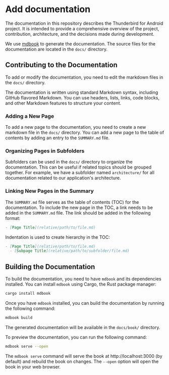 # Add documentation

The documentation in this repository describes the Thunderbird for Android project. It is intended to provide a comprehensive overview of the project, contribution, architecture, and the decisions made during development.

We use [mdbook](https://rust-lang.github.io/mdBook/) to generate the documentation. The source files for the documentation are located in the `docs/` directory.

## Contributing to the Documentation

To add or modify the documentation, you need to edit the markdown files in the `docs/` directory.

The documentation is written using standard Markdown syntax, including GitHub flavored Markdown. You can use headers, lists, links, code blocks, and other Markdown features to structure your content.

### Adding a New Page

To add a new page to the documentation, you need to create a new markdown file in the `docs/` directory. You can add a new page to the table of contents by adding an entry to the `SUMMARY.md` file.

### Organizing Pages in Subfolders

Subfolders can be used in the `docs/` directory to organize the documentation. This can be useful if related topics should be grouped together. For example, we have a subfolder named `architecture/` for all documentation related to our application's architecture.

### Linking New Pages in the Summary

The `SUMMARY.md` file serves as the table of contents (TOC) for the documentation. To include the new page in the TOC, a link needs to be added in the `SUMMARY.md` file. The link should be added in the following format:

```markdown
- [Page Title](relative/path/to/file.md)
```

Indentation is used to create hierarchy in the TOC:

```markdown
- [Page Title](relative/path/to/file.md)
  - [Subpage Title](relative/path/to/subfolder/file.md)
```

## Building the Documentation

To build the documentation, you need to have `mdbook` and its dependencies installed. You can install `mdbook` using Cargo, the Rust package manager:

```bash
cargo install mdbook
```

Once you have `mdbook` installed, you can build the documentation by running the following command:

```bash
mdbook build
```

The generated documentation will be available in the `docs/book/` directory.

To preview the documentation, you can run the following command:

```bash
mdbook serve --open
```

The `mdbook serve` command will serve the book at http://localhost:3000 (by default) and rebuild the book on changes. The `--open` option will open the book in your web browser.
